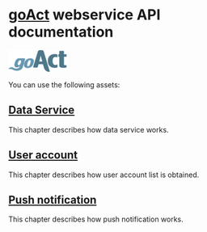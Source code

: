# [goAct](http://www.goact.co) webservice API documentation
 

![goAct logo](docs/images/goact_logo.png)
  
You can use the following assets:

## [Data Service](docs/01.DataService.md)

This chapter describes how data service works.

## [User account](docs/02.UserAccount.md)

This chapter describes how user account list is obtained.

## [Push notification](docs/03.PushNotification.md)

This chapter describes how push notification works.
 
 